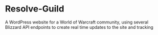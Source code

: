 # Resolve-Guild
A WordPress website for a World of Warcraft community, using several Blizzard API endpoints to create real time updates to the site and tracking

